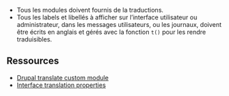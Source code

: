 - Tous les modules doivent fournis de la traductions.
- Tous les labels et libellés à afficher sur l’interface utilisateur ou administrateur, dans les messages utilisateurs, ou les journaux, doivent être écrits en anglais et gérés avec la fonction `t()` pour les rendre traduisibles.

## Ressources
- [Drupal translate custom module](http://zoubi.me/blog/drupal-translate-custom-module)
- [Interface translation properties](https://api.drupal.org/api/drupal/core!modules!locale!locale.api.php/group/interface_translation_properties/8.2.x)